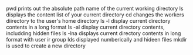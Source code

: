 
pwd prints out the absolute path name of the current working directory
ls displays the content list of your current directory
cd changes the workers diirectory to the user's home directory
ls -l display current directory contents in a long format
ls -al display current directory contents, includding hidden files
ls -lna displays current directory contents in long format with user ir group Ids displayed numberically and hideen files
mkdir is used to create a new directory